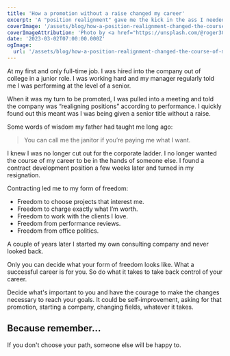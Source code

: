 ```yaml
---
title: 'How a promotion without a raise changed my career'
excerpt: 'A "position realignment" gave me the kick in the ass I needed to take back control of my career.'
coverImage: '/assets/blog/how-a-position-realignment-changed-the-course-of-my-career/roger-bradshaw-1PPoNhMzAmY-unsplash.jpg'
coverImageAttribution: 'Photo by <a href="https://unsplash.com/@roger3010?utm_source=unsplash&utm_medium=referral&utm_content=creditCopyText">Roger Bradshaw</a> on <a href="https://unsplash.com/photos/1PPoNhMzAmY?utm_source=unsplash&utm_medium=referral&utm_content=creditCopyText">Unsplash</a>'
date: '2023-03-02T07:00:00.000Z'
ogImage:
  url: '/assets/blog/how-a-position-realignment-changed-the-course-of-my-career/roger-bradshaw-1PPoNhMzAmY-unsplash.jpg'
---
```


At my first and only full-time job.  I was hired into the company out of college in a junior role.  I was working hard and my manager regularly told me I was performing at the level of a senior.

When it was my turn to be promoted, I was pulled into a meeting and told the company was “realigning positions” according to performance.  I quickly found out this meant was I was being given a senior title without a raise.

Some words of wisdom my father had taught me long ago:

> You can call me the janitor if you’re paying me what I want.

I knew I was no longer cut out for the corporate ladder.  I no longer wanted the course of my career to be in the hands of someone else.  I found a contract development position a few weeks later and turned in my resignation.

Contracting led me to my form of freedom:

- Freedom to choose projects that interest me.
- Freedom to charge exactly what I’m worth.
- Freedom to work with the clients I love.
- Freedom from performance reviews.
- Freedom from office politics.

A couple of years later I started my own consulting company and never looked back.

Only you can decide what your form of freedom looks like.  What a successful career is for you.  So do what it takes to take back control of your career.

Decide what's important to you and have the courage to make the changes necessary to reach your goals.  It could be self-improvement, asking for that promotion, starting a company, changing fields, whatever it takes.

## Because remember...

If you don't choose your path, someone else will be happy to.